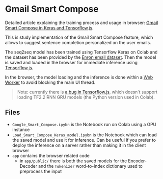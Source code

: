 # Gmail Smart Compose

Detailed article explaining the training process and usage in browser: [Gmail Smart Compose in Keras and Tensorflow.js](https://blog.jiayihu.net/gmail-smart-compose-in-keras-and-tensorflow-js/).

This is study implementation of the Gmail Smart Compose feature, which allows to suggest sentence completion personalized on the user emails.

The seq2seq model has been trained using Tensorflow Keras on Colab and the dataset has been provided by the [Enron email dataset](https://www.kaggle.com/wcukierski/enron-email-dataset). Then the model is saved and loaded in the browser for immediate inference using [Tensorflow.js](https://www.tensorflow.org/js).

In the browser, the model loading and the inference is done within a [Web Worker](https://developer.mozilla.org/en-US/docs/Web/API/Web_Workers_API/Using_web_workers) to avoid blocking the main UI thread.

> Note: currently there is [a bug in Tensorflow.js](https://github.com/tensorflow/tfjs/issues/3314), which doesn't support loading TF2.2 RNN GRU models (the Python version used in Colab).

## Files

- `Google_Smart_Compose.ipybn` is the Notebook run on Colab using a GPU instance
- `Load_Smart_Compose_Keras_model.ipybn` is the Notebook which can load the saved model and use it for inference. Can be useful if you prefer to deploy the inference on a server rather than making it in the client browser
- `app` contains the browser related code
  - in `app/public/` there is both the saved models for the Encoder-Decoder and the `Tokenizer` word-to-index dictionary used to preprocess the input
